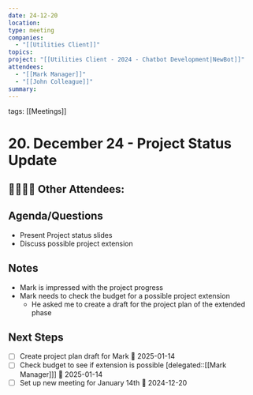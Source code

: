 ```yaml
---
date: 24-12-20
location: 
type: meeting
companies:
  - "[[Utilities Client]]"
topics: 
project: "[[Utilities Client - 2024 - Chatbot Development|NewBot]]"
attendees:
  - "[[Mark Manager]]"
  - "[[John Colleague]]"
summary:
---
```

tags: [[Meetings]]

# 20. December 24 - Project Status Update

👩‍💼👨‍💼 **Other Attendees**: 
- 

## Agenda/Questions

- Present Project status slides
- Discuss possible project extension

## Notes

- Mark is impressed with the project progress
- Mark needs to check the budget for a possible project extension
	- He asked me to create a draft for the project plan of the extended phase

## Next Steps

- [ ] Create project plan draft for Mark 📅 2025-01-14 
- [ ] Check budget to see if extension is possible [delegated::[[Mark Manager]]] 📅 2025-01-14 
- [ ] Set up new meeting for January 14th 📅 2024-12-20